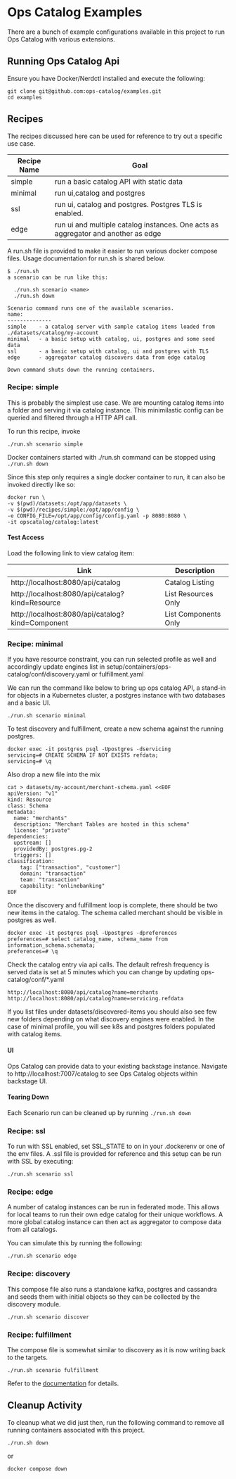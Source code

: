 # Ops Catalog Examples
There are a bunch of example configurations available in this project to run Ops Catalog with various extensions.

## Running Ops Catalog Api
Ensure you have Docker/Nerdctl installed and execute the following:

```shell
git clone git@github.com:ops-catalog/examples.git
cd examples
```

## Recipes
The recipes discussed here can be used for reference to try out a specific use case.

|Recipe Name|Goal|
|---|---|
|simple|run a basic catalog API with static data|
|minimal|run ui,catalog and postgres|
|ssl|run ui, catalog and postgres. Postgres TLS is enabled.|
|edge|run ui and multiple catalog instances. One acts as aggregator and another as edge|


A run.sh file is provided to make it easier to run various docker compose files. Usage documentation for run.sh is shared below.

```shell
$ ./run.sh
a scenario can be run like this:

  ./run.sh scenario <name>
  ./run.sh down

Scenario command runs one of the available scenarios.
name:
--------------
simple    - a catalog server with sample catalog items loaded from ./datasets/catalog/my-account
minimal   - a basic setup with catalog, ui, postgres and some seed data
ssl       - a basic setup with catalog, ui and postgres with TLS
edge      - aggregator catalog discovers data from edge catalog

Down command shuts down the running containers.
```

### Recipe: simple
This is probably the simplest use case. We are mounting catalog items into a folder and serving it via catalog instance. This minimilastic config can be queried and filtered through a HTTP API call.

To run this recipe, invoke

```shell
./run.sh scenario simple
```

Docker containers started with ./run.sh command can be stopped using ```./run.sh down```

Since this step only requires a single docker container to run, it can also be invoked directly like so:

```shell
docker run \
-v $(pwd)/datasets:/opt/app/datasets \
-v $(pwd)/recipes/simple:/opt/app/config \
-e CONFIG_FILE=/opt/app/config/config.yaml -p 8080:8080 \
-it opscatalog/catalog:latest
```

#### Test Access
Load the following link to view catalog item:

|Link|Description|
|---|---|
|http://localhost:8080/api/catalog| Catalog Listing|
|http://localhost:8080/api/catalog?kind=Resource| List Resources Only|
|http://localhost:8080/api/catalog?kind=Component|List Components Only|


### Recipe: minimal
If you have resource constraint, you can run selected profile as well and accordingly update engines list in setup/containers/ops-catalog/conf/discovery.yaml or fulfillment.yaml

We can run the command like below to bring up ops catalog API, a stand-in for objects in a Kubernetes cluster,  a postgres instance with two databases and a basic UI.

```shell
./run.sh scenario minimal
```



To test discovery and fulfillment, create a new schema against the running postgres.

```shell
docker exec -it postgres psql -Upostgres -dservicing 
servicing=# CREATE SCHEMA IF NOT EXISTS refdata;
servicing=# \q
```

Also drop a new file into the mix

```shell
cat > datasets/my-account/merchant-schema.yaml <<EOF
apiVersion: "v1"
kind: Resource
class: Schema
metadata:
  name: "merchants"
  description: "Merchant Tables are hosted in this schema"
  license: "private"
dependencies:
  upstream: []
  providedBy: postgres.pg-2
  triggers: []
classification:
    tag: ["transaction", "customer"]
    domain: "transaction"
    team: "transaction"
    capability: "onlinebanking"
EOF
```

Once the discovery and fulfillment loop is complete, there should be two new items in the catalog.
The schema called merchant should be visible in postgres as well.

```shell
docker exec -it postgres psql -Upostgres -dpreferences
preferences=# select catalog_name, schema_name from information_schema.schemata;
preferences=# \q
```


Check the catalog entry via api calls. The default refresh frequency is served data is set at 5 minutes which you can change by updating ops-catalog/conf/*.yaml

```shell 
http://localhost:8080/api/catalog?name=merchants
http://localhost:8080/api/catalog?name=servicing.refdata
```

If you list files under datasets/discovered-items you should also see few new folders depending on what discovery engines were enabled. In the case of minimal profile, you will see k8s and postgres folders populated with catalog items. 

#### UI
Ops Catalog can provide data to your existing backstage instance. Navigate to http://localhost:7007/catalog to see Ops Catalog objects within backstage UI.


#### Tearing Down
Each Scenario run can be cleaned up by running ```./run.sh down```

### Recipe: ssl

To run with SSL enabled, set SSL_STATE to on in your .dockerenv or one of the env files. A .ssl file is provided for reference and this setup can be run with SSL by executing:

```shell
./run.sh scenario ssl
```

### Recipe: edge
A number of catalog instances can be run in federated mode. This allows for local teams to run their own edge catalog for their unique workflows. A more global catalog instance can then act as aggregator to compose data from all catalogs.

You can simulate this by running the following:

```shell
./run.sh scenario edge
```


### Recipe: discovery
This compose file also runs a standalone kafka, postgres and cassandra and seeds them with initial objects so they can be collected by the discovery module.

```shell
./run.sh scenario discover
```

### Recipe: fulfillment
The compose file is somewhat similar to discovery as it is now writing back to the targets.

```shell
./run.sh scenario fulfillment
```


Refer to the [documentation](https://ops-catalog.github.io/specification) for details.

## Cleanup Activity
To cleanup what we did just then, run the following command to remove all running containers associated with this project.

```shell
./run.sh down
```

or

```shell
docker compose down
```
